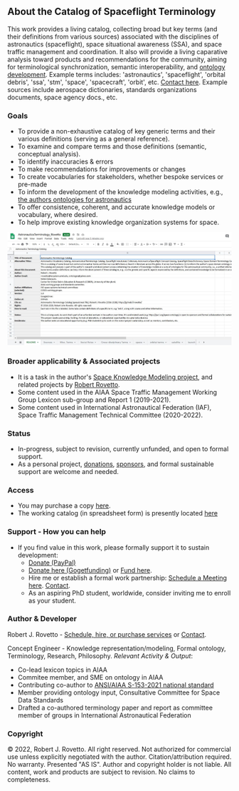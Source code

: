 ## About the Catalog of Spaceflight Terminology
This work provides a living catalog, collecting broad but key terms (and their definitions from various sources) associated with the disciplines of astronautics (spaceflight), space situational awareness (SSA), and space traffic management and coordination. It also will provide a living caparative analysis toward products and recommendations for the community, aiming for terminological synchronization, semantic interoperability, and [ontology development](https://purl.org/space). Example terms includes: 'astronautics', 'spaceflight', 'orbital debris', 'ssa', 'stm', 'space', 'spacecraft', 'orbit', etc. [Contact here](https://ontospace.wordpress.com/contact). Example sources include aerospace dictionaries, standards organizations documents, space agency docs., etc.

### Goals
- To provide a non-exhaustive catalog of key generic terms and their various definitions (serving as a general reference).
- To examine and compare terms and those definitions (semantic, conceptual analysis). 
- To identify inaccuracies & errors
- To make recommendations for improvements or changes
- To create vocabularies for stakeholders, whether bespoke services or pre-made
- To inform the development of the knowledge modeling activities, e.g., [the authors ontologies for astronautics](https://purl.org/space-ontology)
- To offer consistence, coherent, and accurate knowledge models or vocabulary, where desired. 
- To help improve existing knowledge organization systems for space.

![Photo of the catalog of spaceflight terms](https://github.com/rrovetto/Astronautics-Terminology/raw/master/photos/Pic_AstronauticalCatalog1.JPG) 

### Broader applicability & Associated projects
- It is a task in the author's [Space Knowledge Modeling project](https://purl.org/space-ontology), and related projects by [Robert Rovetto](https://orcid.org/0000-0003-3835-7817).
- Some content used in the AIAA Space Traffic Management Working Group Lexicon sub-group and Report 1 (2019-2021). 
- Some content used in International Astronautical Federation (IAF), Space Traffic Management Technical Committee (2020-2022).

### Status
* In-progress, subject to revision, currently unfunded, and open to formal support.
* As a personal project, [donations](https://www.paypal.com/donate/?business=JN9YD94DHA87Y&no_recurring=0&item_name=With+your+support%2C+we+can+help+make+spaceflight+safer%2C+and+make+knowledge+about+space+more+accessible.+Thanks.&currency_code=USD), [sponsors](https://tinyurl.com/y9qegjsh), and formal sustainable support are welcome and needed.

### Access
- You may purchase a copy [here]().
- The working catalog (in spreadsheet form) is presently located [here](https://drive.google.com/file/d/1VxThyvuY_VzVl_VNan9cqTsdI6NrYWgX/view?usp=sharing)

### Support - How you can help
* If you find value in this work, please formally support it to sustain development: 
  - [Donate (PayPal)](https://www.paypal.com/donate/?business=JN9YD94DHA87Y&no_recurring=0&item_name=With+your+support%2C+we+can+help+make+spaceflight+safer%2C+and+make+knowledge+about+space+more+accessible.+Thanks.&currency_code=USD)
  - [Donate here (Gogetfunding)](https://tinyurl.com/y9qegjsh) or [Fund here](https://gogetfunding.com/knowledge-organization-services-ontology-terminology-metadata-concept-analysis/). 
  - Hire me or establish a formal work partnership: [Schedule a Meeting here](http://my.setmore.com/bookingpage/f18db686-98bb-41dd-9097-35218b2a1091/services/sb83f723d7838e4484783cc5a1c675f0e6eedf99d). [Contact](http://ontospace.wordpress.com/contact).
  - As an aspiring PhD student, worldwide, consider inviting me to enroll as your student.

### Author & Developer
Robert J. Rovetto - [Schedule, hire, or purchase services](https://knowledgemodeling.setmore.com/) or [Contact](https://ontospace.wordpress.com/contact).

Concept Engineer - Knowledge representation/modeling, Formal ontology, Terminology, Research, Philosophy.
_Relevant Activity & Output_:
* Co-lead lexicon topics in AIAA
* Commitee member, and SME on ontology in AIAA
* Contributing co-author to [ANSI/AIAA S-153-2021 national standard](https://arc.aiaa.org/doi/book/10.2514/4.106286)
* Member providing ontology input, Consultative Committee for Space Data Standards
* Drafted a co-authored terminology paper and report as committee member of groups in International Astronautical Federation

### Copyright
© 2022, Robert J. Rovetto. All right reserved.
Not authorized for commercial use unless explicitly negotiated with the author. Citation/attribution required. No warranty. Presented "AS IS". Author and copyright holder is not liable. All content, work and products are subject to revision. No claims to completeness. 

